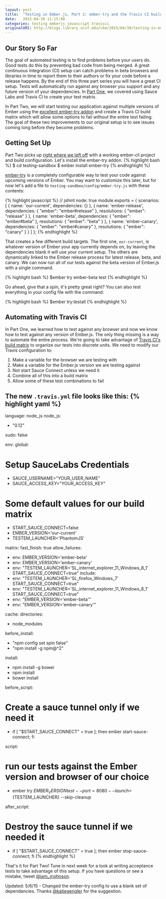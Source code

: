 ```yaml
---
layout: post
title:  "Testing in Ember.js, Part 2: ember-try and the Travis CI build matrix"
date:   2015-04-30 11:15:00
categories: testing emberjs javascript travisci
originalURI: http://blogs.library.ucsf.edu/ckm/2015/04/30/testing-in-emb…i-build-matrix
---
```

## Our Story So Far
The goal of automated testing is to find problems before your users do. Good tests do this by preventing bad code from being merged. A great continuous integration (CI) setup can catch problems in beta browsers and libraries in time to report them to their authors or fix your code before a release happens. By the end of this three part series you will have a great CI setup. Tests will automatically run against any browser you support and any future version of your dependencies. In [Part One](/testing/emberjs/javascript/heroku/2015/04/24/testing-emberjs-part1.html), we covered using Sauce Labs and Travis CI to create your test matrix. 

In Part Two, we will start testing our application against multiple versions of Ember using the [excellent ember-try addon](https://www.npmjs.com/package/ember-try) and create a Travis CI build matrix which will allow some options to fail without the entire test failing. The goal of these two improvements to our original setup is to see issues coming long before they become problems.

## Getting Set Up

Part Two picks up [right where we left off](/testing/emberjs/javascript/heroku/2015/04/24/testing-emberjs-part1.html) with a working ember-cli project and build configuration. Let's install the ember-try addon. 
{% highlight bash %}
$ cd testing-sandbox
$ ember install ember-try
{% endhighlight %}

[ember-try](https://www.npmjs.com/package/ember-try) is a completely configurable way to test your code against upcoming versions of Ember. You may want to customize this later, but for now let's add a file to `testing-sandbox/config/ember-try.js` with these contents: 

{% highlight javascript %}
// jshint node: true
module.exports = {
  scenarios: [
    {
      name: 'our-current',
      dependencies: {}
    },
    {
      name: 'ember-release',
      dependencies: {
        "ember": "ember#release"
      },
      resolutions: {
        "ember": "release"
      }
    },
    {
      name: 'ember-beta',
      dependencies: {
        "ember": "ember#beta"
      },
      resolutions: {
        "ember": "beta"
      }
    },
    {
      name: 'ember-canary',
      dependencies: {
        "ember": "ember#canary"
      },
      resolutions: {
        "ember": "canary"
      }
    }
  ]
};
{% endhighlight %}

That creates a few different build targets. The first one, `our-current`, is whatever version of Ember your app currently depends on, by leaving the dependencies blank it will use your current setup. The others are dynamically linked to the Ember release process for latest release, beta, and canary. We can now run all of our tests against the beta version of Ember.js with a single command. 

{% highlight bash %}
 $ember try ember-beta test 
{% endhighlight %}

 Go ahead, give that a spin, it's pretty great right? You can also test everything in your config file with the command:
 
{% highlight bash %}
 $ember try:testall 
{% endhighlight %}


## Automating with Travis CI

In Part One, we learned how to test against any browser and now we know how to test against any version of Ember.js. The only thing missing is a way to automate the entire process. We're going to take advantage of [Travis CI's build matrix](http://docs.travis-ci.com/user/build-configuration/#The-Build-Matrix) to organize our tests into discrete units. We need to modify our Travis configuration to:

1.  Make a variable for the browser we are testing with
2.  Make a variable for the Ember.js version we are testing against
3.  Not start Sauce Connect unless we need it
4.  Combine all of this into a build matrix
5.  Allow some of these test combinations to fail

The new `.travis.yml` file looks like this: 
{% highlight yaml %}
---
language: node_js
node_js:
 - "0.12"

sudo: false

env:
 global:
   # Setup SauceLabs Credentials
   - SAUCE_USERNAME="YOUR_USER_NAME"
   - SAUCE_ACCESS_KEY="YOUR_ACCESS_KEY"
   # Some default values for our build matrix
   - START_SAUCE_CONNECT=false
   - EMBER_VERSION='our-current'
   - TESTEM_LAUNCHER='PhantomJS'

matrix:
 fast_finish: true
 allow_failures:
   - env: EMBER_VERSION='ember-beta'
   - env: EMBER_VERSION='ember-canary'
   - env: "TESTEM_LAUNCHER='SL_internet_explorer_11_Windows_8_1' START_SAUCE_CONNECT=true"
 include:
   - env: "TESTEM_LAUNCHER='SL_firefox_Windows_7' START_SAUCE_CONNECT=true"
   - env: "TESTEM_LAUNCHER='SL_internet_explorer_11_Windows_8_1' START_SAUCE_CONNECT=true"
   - env: "EMBER_VERSION='ember-beta'"
   - env: "EMBER_VERSION='ember-canary'"

cache:
 directories:
   - node_modules

before_install:
 - "npm config set spin false"
 - "npm install -g npm@^2"
 
install:
 - npm install -g bower
 - npm install
 - bower install

before_script:
 # Create a sauce tunnel only if we need it
 - if [ "$START_SAUCE_CONNECT" = true ]; then ember start-sauce-connect; fi

script:
 # run our tests against the Ember version and browser of our choice
 - ember try ${EMBER_VERSION} test --port=8080 --launch=${TESTEM_LAUNCHER} --skip-cleanup

after_script:
 # Destroy the sauce tunnel if we needed it
 - if [ "$START_SAUCE_CONNECT" = true ]; then ember stop-sauce-connect; fi
{% endhighlight %}

That's it for Part Two! Tune in next week for a look at writing acceptance tests to take advantage of this setup. If you have questions or see a mistake, tweet [@iam_jrjohnson](https://twitter.com/iam_jrjohnson).

Updated: 5/6/15 - Changed the ember-try config to use a blank set of dependancies. Thanks [@katiegengler](https://twitter.com/katiegengler) for the suggestion.
